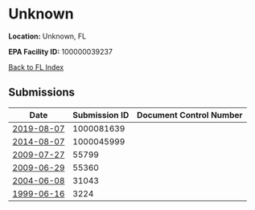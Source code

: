 # Unknown

**Location:** Unknown, FL

**EPA Facility ID:** 100000039237

[Back to FL Index](../../index.md)

## Submissions

| Date | Submission ID | Document Control Number |
|------|--------------|-------------------------|
| [2019-08-07](submissions/1000081639.md) | 1000081639 |  |
| [2014-08-07](submissions/1000045999.md) | 1000045999 |  |
| [2009-07-27](submissions/55799.md) | 55799 |  |
| [2009-06-29](submissions/55360.md) | 55360 |  |
| [2004-06-08](submissions/31043.md) | 31043 |  |
| [1999-06-16](submissions/3224.md) | 3224 |  |
